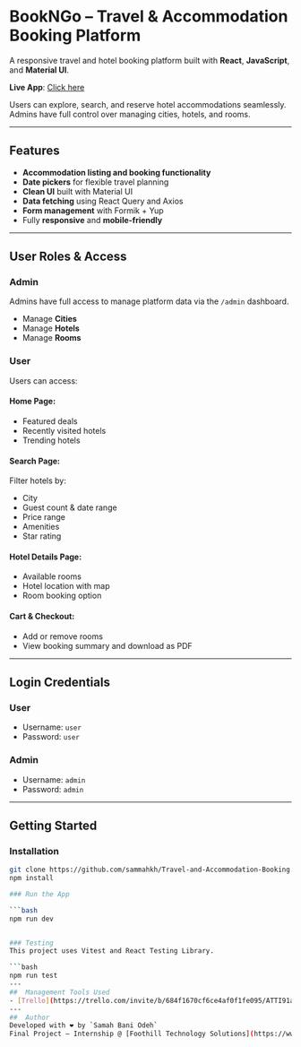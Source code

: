 #  BookNGo – Travel & Accommodation Booking Platform

A responsive travel and hotel booking platform built with **React**, **JavaScript**, and **Material UI**.

 **Live App**: [Click here](https://travel-and-accommodation-booking-85n3.onrender.com)

Users can  explore, search, and reserve hotel accommodations seamlessly.
Admins have full control over managing cities, hotels, and rooms.

---

## Features

-  **Accommodation listing and booking functionality**
-  **Date pickers** for flexible travel planning
-  **Clean UI** built with Material UI
-  **Data fetching** using React Query and Axios
-  **Form management** with Formik + Yup
-  Fully **responsive** and **mobile-friendly**

---

## User Roles & Access

###  Admin
Admins have full access to manage platform data via the `/admin` dashboard.

-  Manage **Cities**
-  Manage **Hotels**
-  Manage **Rooms**

###  User
Users can access:

####  Home Page:
- Featured deals
- Recently visited hotels
- Trending hotels

#### Search Page:
Filter hotels by:
- City
- Guest count & date range
- Price range
- Amenities
- Star rating

####  Hotel Details Page:
- Available rooms 
- Hotel location with map
- Room booking option

####  Cart & Checkout:
- Add or remove rooms
- View booking summary and download as PDF

---

##  Login Credentials 

### **User**
- Username: `user`  
- Password: `user`

### **Admin**
- Username: `admin`  
- Password: `admin`

---

##  Getting Started

###  Installation

```bash
git clone https://github.com/sammahkh/Travel-and-Accommodation-Booking.git
npm install

### Run the App

```bash
npm run dev


### Testing
This project uses Vitest and React Testing Library.

```bash
npm run test
---
##  Management Tools Used
- [Trello](https://trello.com/invite/b/684f1670cf6ce4af0f1fe095/ATTI91a5ee19ac5873c92a89bdeed1886efa9A97DA07/travel-and-accommodation-booking-foothill) for task management and project planning
---
##  Author
Developed with ❤️ by `Samah Bani Odeh`
Final Project – Internship @ [Foothill Technology Solutions](https://www.foothillsolutions.com/)

